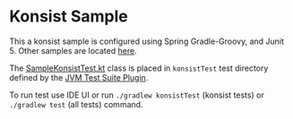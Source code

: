 # Konsist Sample

This a konsist sample is configured using Spring Gradle-Groovy, and Junit 5. Other samples are located [here](..). 

The [SampleKonsistTest.kt](src/konsistTest/kotlin/com/sample/SampleKonsistTest.kt) class is placed in `konsistTest` 
test directory defined by the
[JVM Test Suite Plugin](https://docs.gradle.org/current/userguide/jvm_test_suite_plugin.html).

To run test use IDE UI or run `./gradlew konsistTest` (konsist tests) or `./gradlew test` (all tests) command.


